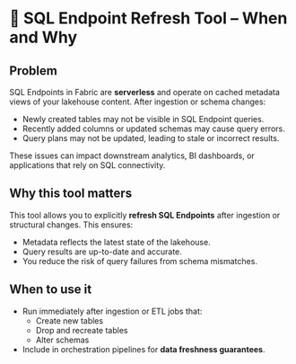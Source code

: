 # 🔄 SQL Endpoint Refresh Tool – When and Why

## Problem

SQL Endpoints in Fabric are **serverless** and operate on cached metadata views of your lakehouse content. After ingestion or schema changes:
- Newly created tables may not be visible in SQL Endpoint queries.
- Recently added columns or updated schemas may cause query errors.
- Query plans may not be updated, leading to stale or incorrect results.

These issues can impact downstream analytics, BI dashboards, or applications that rely on SQL connectivity.

## Why this tool matters

This tool allows you to explicitly **refresh SQL Endpoints** after ingestion or structural changes. This ensures:
- Metadata reflects the latest state of the lakehouse.
- Query results are up-to-date and accurate.
- You reduce the risk of query failures from schema mismatches.

## When to use it

- Run immediately after ingestion or ETL jobs that:
  - Create new tables
  - Drop and recreate tables
  - Alter schemas
- Include in orchestration pipelines for **data freshness guarantees**.
